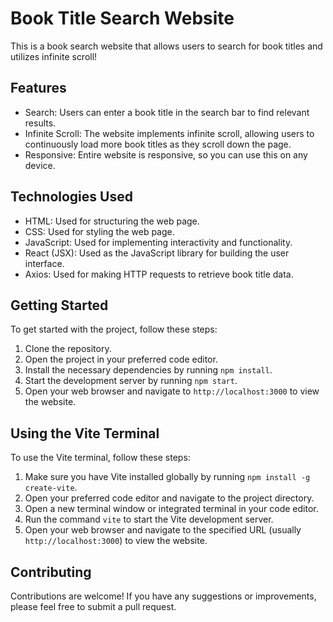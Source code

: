 # Book Title Search Website

This is a book search website that allows users to search for book titles and utilizes infinite scroll!

## Features

- Search: Users can enter a book title in the search bar to find relevant results.
- Infinite Scroll: The website implements infinite scroll, allowing users to continuously load more book titles as they scroll down the page.
- Responsive: Entire website is responsive, so you can use this on any device.

## Technologies Used

- HTML: Used for structuring the web page.
- CSS: Used for styling the web page.
- JavaScript: Used for implementing interactivity and functionality.
- React (JSX): Used as the JavaScript library for building the user interface.
- Axios: Used for making HTTP requests to retrieve book title data.

## Getting Started

To get started with the project, follow these steps:

1. Clone the repository.
2. Open the project in your preferred code editor.
3. Install the necessary dependencies by running `npm install`.
4. Start the development server by running `npm start`.
5. Open your web browser and navigate to `http://localhost:3000` to view the website.

## Using the Vite Terminal

To use the Vite terminal, follow these steps:

1. Make sure you have Vite installed globally by running `npm install -g create-vite`.
2. Open your preferred code editor and navigate to the project directory.
3. Open a new terminal window or integrated terminal in your code editor.
4. Run the command `vite` to start the Vite development server.
5. Open your web browser and navigate to the specified URL (usually `http://localhost:3000`) to view the website.



## Contributing

Contributions are welcome! If you have any suggestions or improvements, please feel free to submit a pull request.


